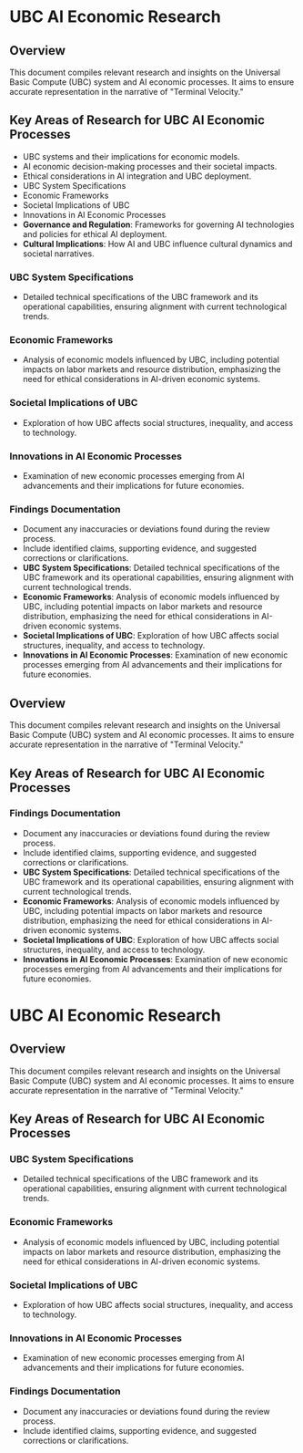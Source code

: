 # UBC AI Economic Research

## Overview
This document compiles relevant research and insights on the Universal Basic Compute (UBC) system and AI economic processes. It aims to ensure accurate representation in the narrative of "Terminal Velocity."

## Key Areas of Research for UBC AI Economic Processes
- UBC systems and their implications for economic models.
- AI economic decision-making processes and their societal impacts.
- Ethical considerations in AI integration and UBC deployment.
- UBC System Specifications
- Economic Frameworks
- Societal Implications of UBC
- Innovations in AI Economic Processes
- **Governance and Regulation**: Frameworks for governing AI technologies and policies for ethical AI deployment.
- **Cultural Implications**: How AI and UBC influence cultural dynamics and societal narratives.

### UBC System Specifications
- Detailed technical specifications of the UBC framework and its operational capabilities, ensuring alignment with current technological trends.
### Economic Frameworks
- Analysis of economic models influenced by UBC, including potential impacts on labor markets and resource distribution, emphasizing the need for ethical considerations in AI-driven economic systems.
### Societal Implications of UBC
- Exploration of how UBC affects social structures, inequality, and access to technology.
### Innovations in AI Economic Processes
- Examination of new economic processes emerging from AI advancements and their implications for future economies.

### Findings Documentation
- Document any inaccuracies or deviations found during the review process.
- Include identified claims, supporting evidence, and suggested corrections or clarifications.
- **UBC System Specifications**: Detailed technical specifications of the UBC framework and its operational capabilities, ensuring alignment with current technological trends.
- **Economic Frameworks**: Analysis of economic models influenced by UBC, including potential impacts on labor markets and resource distribution, emphasizing the need for ethical considerations in AI-driven economic systems.
- **Societal Implications of UBC**: Exploration of how UBC affects social structures, inequality, and access to technology.
- **Innovations in AI Economic Processes**: Examination of new economic processes emerging from AI advancements and their implications for future economies.

## Overview
This document compiles relevant research and insights on the Universal Basic Compute (UBC) system and AI economic processes. It aims to ensure accurate representation in the narrative of "Terminal Velocity."

## Key Areas of Research for UBC AI Economic Processes

### Findings Documentation
- Document any inaccuracies or deviations found during the review process.
- Include identified claims, supporting evidence, and suggested corrections or clarifications.
- **UBC System Specifications**: Detailed technical specifications of the UBC framework and its operational capabilities, ensuring alignment with current technological trends.
- **Economic Frameworks**: Analysis of economic models influenced by UBC, including potential impacts on labor markets and resource distribution, emphasizing the need for ethical considerations in AI-driven economic systems.
- **Societal Implications of UBC**: Exploration of how UBC affects social structures, inequality, and access to technology.
- **Innovations in AI Economic Processes**: Examination of new economic processes emerging from AI advancements and their implications for future economies.
# UBC AI Economic Research

## Overview
This document compiles relevant research and insights on the Universal Basic Compute (UBC) system and AI economic processes. It aims to ensure accurate representation in the narrative of "Terminal Velocity."

## Key Areas of Research for UBC AI Economic Processes

### UBC System Specifications
- Detailed technical specifications of the UBC framework and its operational capabilities, ensuring alignment with current technological trends.

### Economic Frameworks
- Analysis of economic models influenced by UBC, including potential impacts on labor markets and resource distribution, emphasizing the need for ethical considerations in AI-driven economic systems.

### Societal Implications of UBC
- Exploration of how UBC affects social structures, inequality, and access to technology.

### Innovations in AI Economic Processes
- Examination of new economic processes emerging from AI advancements and their implications for future economies.

### Findings Documentation
- Document any inaccuracies or deviations found during the review process.
- Include identified claims, supporting evidence, and suggested corrections or clarifications.
